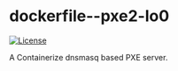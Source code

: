 # dockerfile--pxe2-lo0

[![License](https://img.shields.io/github/license/pxe2/dockerfile-pxe2-lo0.svg)](./LICENSE)

A Containerize dnsmasq based PXE server.
